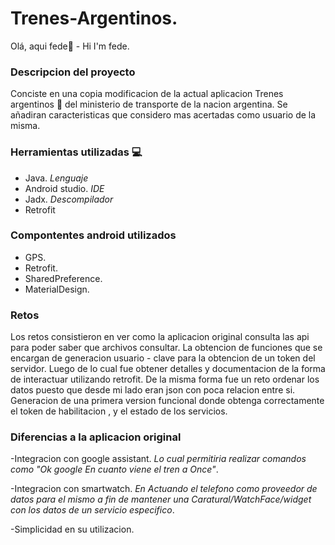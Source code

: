 # Trenes-Argentinos.
Olá, aqui fede👋 - Hi I'm fede.
### Descripcion del proyecto

Conciste en una copia modificacion de la actual aplicacion Trenes argentinos :train2: del ministerio de transporte de la nacion argentina.
Se añadiran caracteristicas que considero mas acertadas como usuario de la misma.

### Herramientas utilizadas :computer: 
 
 - Java. _Lenguaje_
 - Android studio. _IDE_
 - Jadx. _Descompilador_
 - Retrofit
 
 ### Compontentes android utilizados
 - GPS.
 - Retrofit.
 - SharedPreference.
 - MaterialDesign.
 
 
 ### Retos
 
 Los retos consistieron en ver como la aplicacion original consulta las api para poder saber que archivos consultar.
 La obtencion de funciones que se encargan de generacion usuario - clave para la obtencion de un token del servidor.
 Luego de lo cual fue obtener detalles y documentacion de la forma de interactuar utilizando retrofit.
 De la misma forma fue un reto ordenar los datos puesto que desde mi lado eran json con poca relacion entre si.
 Generacion de una primera version funcional donde obtenga correctamente el token de habilitacion , y el estado de los servicios.
 ### Diferencias a la aplicacion original
 
 -Integracion con google assistant. _Lo cual permitiria realizar comandos como "Ok google En cuanto viene el tren a Once"_.
 
 -Integracion con smartwatch. _En Actuando el telefono como proveedor de datos para el mismo a fin de mantener una Caratural/WatchFace/widget con los datos de un servicio especifico_.
 
 -Simplicidad en su utilizacion.
 
 
